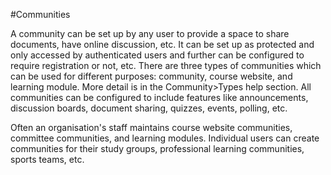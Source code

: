 #Communities

A community can be set up by any user to provide a space to share documents, have online discussion, etc.  It can be set up as protected and only accessed by authenticated users and further can be configured to require registration or not, etc.  There are three types of communities which can be used for different purposes: community, course website, and learning module. More detail is in the Community>Types help section.  All communities can be configured to include features like announcements, discussion boards, document sharing, quizzes, events, polling, etc.

Often an organisation's staff maintains course website communities, committee communities, and learning modules.  Individual users can create communities for their study groups, professional learning communities, sports teams, etc.
